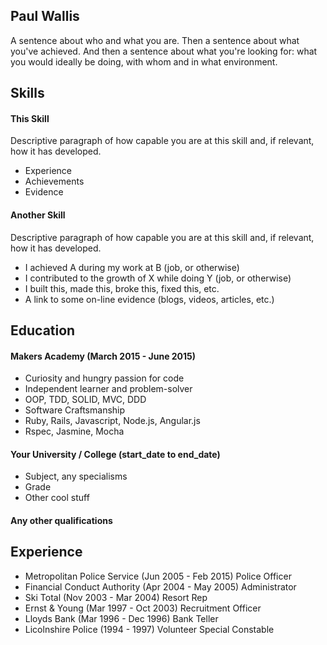 ## Paul Wallis

A sentence about who and what you are. Then a sentence about what you've achieved. And then a sentence about what you're looking for: what you would ideally be doing, with whom and in what environment.

## Skills

#### This Skill

Descriptive paragraph of how capable you are at this skill and, if relevant, how it has developed.

- Experience
- Achievements
- Evidence

#### Another Skill

Descriptive paragraph of how capable you are at this skill and, if relevant, how it has developed.

- I achieved A during my work at B (job, or otherwise)
- I contributed to the growth of X while doing Y (job, or otherwise)
- I built this, made this, broke this, fixed this, etc.
- A link to some on-line evidence (blogs, videos, articles, etc.)

## Education

#### Makers Academy (March 2015 - June 2015)

- Curiosity and hungry passion for code
- Independent learner and problem-solver
- OOP, TDD, SOLID, MVC, DDD
- Software Craftsmanship
- Ruby, Rails, Javascript, Node.js, Angular.js
- Rspec, Jasmine, Mocha

#### Your University / College (start_date to end_date)

- Subject, any specialisms
- Grade
- Other cool stuff

#### Any other qualifications

## Experience

- Metropolitan Police Service (Jun 2005 - Feb 2015)
    Police Officer
- Financial Conduct Authority (Apr 2004 - May 2005)
     Administrator
- Ski Total (Nov 2003 - Mar 2004)
    Resort Rep
- Ernst & Young (Mar 1997 - Oct 2003)
    Recruitment Officer
- Lloyds Bank (Mar 1996 - Dec 1996)
    Bank Teller
- Licolnshire Police (1994 - 1997)
   Volunteer Special Constable



